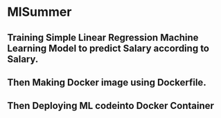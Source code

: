 # MlSummer


## Training Simple Linear Regression Machine Learning Model to predict Salary according to Salary.
## Then Making Docker image using Dockerfile.
## Then Deploying ML codeinto Docker Container
